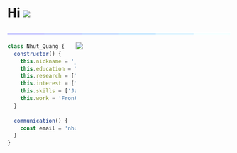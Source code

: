 # Hi <img src="https://em-content.zobj.net/source/microsoft-teams/337/waving-hand_1f44b.png" width="50">
<img src="https://github.com/MLX15/MLX15/blob/master/a.gif"></a>

<img align="right" width="350"  src="https://media.tenor.com/ITc1hNBSH_wAAAAM/coding-typing.gif" />

```javascript
class Nhut_Quang {
  constructor() {
    this.nickname = '_lnq_';
    this.education = 'I'm a student studying at HUFI university';
    this.research = ['Machine Learning', 'Blockchain', 'Cyber Security'];
    this.interest = ['Reading', 'Coding', 'Trading','Travel', 'Cooking'];
    this.skills = ['Javascript','Python','C', 'C++','Node.js','TypeScript'];
    this.work = 'Front End ';
  }

  communication() {
    const email = 'nhutquang7x2o1@gmail.com';
  }
}
